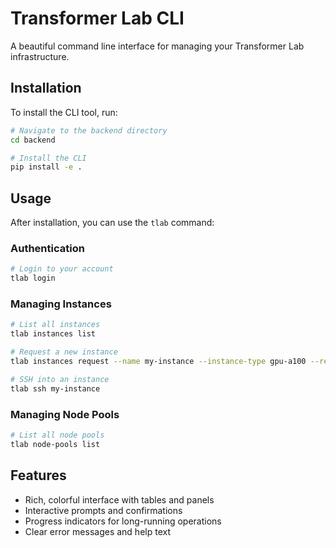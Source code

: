 # Transformer Lab CLI

A beautiful command line interface for managing your Transformer Lab infrastructure.

## Installation

To install the CLI tool, run:

```bash
# Navigate to the backend directory
cd backend

# Install the CLI
pip install -e .
```

## Usage

After installation, you can use the `tlab` command:

### Authentication

```bash
# Login to your account
tlab login
```

### Managing Instances

```bash
# List all instances
tlab instances list

# Request a new instance
tlab instances request --name my-instance --instance-type gpu-a100 --region us-west-2

# SSH into an instance
tlab ssh my-instance
```

### Managing Node Pools

```bash
# List all node pools
tlab node-pools list
```

## Features

- Rich, colorful interface with tables and panels
- Interactive prompts and confirmations
- Progress indicators for long-running operations
- Clear error messages and help text
